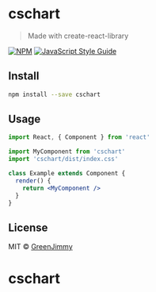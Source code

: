 # cschart

> Made with create-react-library

[![NPM](https://img.shields.io/npm/v/cschart.svg)](https://www.npmjs.com/package/cschart) [![JavaScript Style Guide](https://img.shields.io/badge/code_style-standard-brightgreen.svg)](https://standardjs.com)

## Install

```bash
npm install --save cschart
```

## Usage

```jsx
import React, { Component } from 'react'

import MyComponent from 'cschart'
import 'cschart/dist/index.css'

class Example extends Component {
  render() {
    return <MyComponent />
  }
}
```

## License

MIT © [GreenJimmy](https://github.com/GreenJimmy)
# cschart
